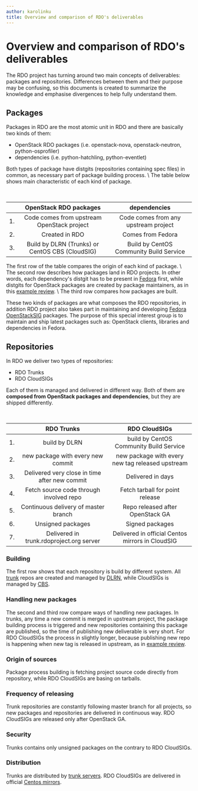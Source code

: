```yaml
---
author: karolinku
title: Overview and comparison of RDO's deliverables
---
```


# Overview and comparison of RDO's deliverables

The RDO project has turning around two main concepts of deliverables: packages and repositories. Differences between them and their purpose may be confusing, so this documents is created to summarize the knowledge and emphasise divergences to help fully understand them.

## Packages

Packages in RDO are the most atomic unit in RDO and there are basically two kinds of them:
* OpenStack RDO packages (i.e. openstack-nova, openstack-neutron, python-osprofiler)
* dependencies (i.e. python-hatchling, python-eventlet)

Both types of package have distgits (repositories containing spec files) in common, as necessary part of package building process. \\
The table below shows main characteristic of each kind of package.

&nbsp;
&nbsp;

|| OpenStack RDO packages | dependencies |
| :---: | :---: | :---: |
|1.| Code comes from upstream OpenStack project | Code comes from any upstream project |
|2.| Created in RDO | Comes from Fedora |
|3.| Build by DLRN (Trunks) or CentOS CBS (CloudSIG) | Build by CentOS Community Build Service |

The first row of the table compares the origin of each kind of package. \\
The second row describes how packages land in RDO projects. In other words, each dependency's distgit has to be present in [Fedora](https://src.fedoraproject.org/) first, while distgits for OpenStack packages are created by package maintainers, as in this [example review](https://review.rdoproject.org/r/c/openstack/whitebox-neutron-tempest-plugin-distgit/+/45917). \\
The third row compares how packages are built.

These two kinds of packages are what composes the RDO repositories, in addition RDO project also takes part in maintaining and developing [Fedora OpenStackSIG](https://fedoraproject.org/wiki/SIGs/OpenStack) packages. The purpose of this special interest group is to maintain and ship latest packages such as: OpenStack clients, libraries and dependencies in Fedora.


## Repositories

In RDO we deliver two types of repositories:
* RDO Trunks
* RDO CloudSIGs

Each of them is managed and delivered in different way. Both of them are **composed from OpenStack packages and dependencies**, but they are shipped differently.

&nbsp;
&nbsp;

| | RDO Trunks | RDO CloudSIGs |
| :---: | :---: | :---: |
|1.| build by DLRN | build by CentOS Community Build Service |
|2.| new package with every new commit | new package with every new tag released upstream |
|3.| Delivered very close in time after new commit | Delivered in days |
|4.| Fetch source code through involved repo | Fetch tarball for point release |
|5.| Continuous delivery of master branch | Repo released after OpenStack GA |
|6.| Unsigned packages | Signed packages |
|7.| Delivered in trunk.rdoproject.org server | Delivered in official Centos mirrors in CloudSIG |

### Building
The first row shows that each repository is build by different system. All [trunk](https://trunk.rdoproject.org/) repos are created and managed by [DLRN](https://dlrn.readthedocs.io/en/latest/), while CloudSIGs is managed by [CBS](cbs.centos.org/).

### Handling new packages
The second and third row compare ways of handling new packages. In trunks, any time a new commit is merged in upstream project, the package building process is triggered and new repositories containing this package are published, so the time of publishing new deliverable is very short. For RDO CloudSIGs the process in slightly longer, because publishing new repo is happening when new tag is released in upstream, as in [example review](https://review.rdoproject.org/r/c/openstack/magnum-distgit/+/46543).

### Origin of sources

Package process building is fetching project source code directly from repository, while RDO CloudSIGs are basing on tarballs.

### Frequency of releasing

Trunk repositories are constantly following master branch for all projects, so new packages and repositories are delivered in continuous way. RDO CloudSIGs are released only after OpenStack GA.

### Security
 Trunks contains only unsigned packages on the contrary to RDO CloudSIGs.

### Distribution

Trunks are distributed by [trunk servers](https://trunk.rdoproject.org/). RDO CloudSIGs are delivered in official [Centos mirrors](https://mirror.stream.centos.org/).
